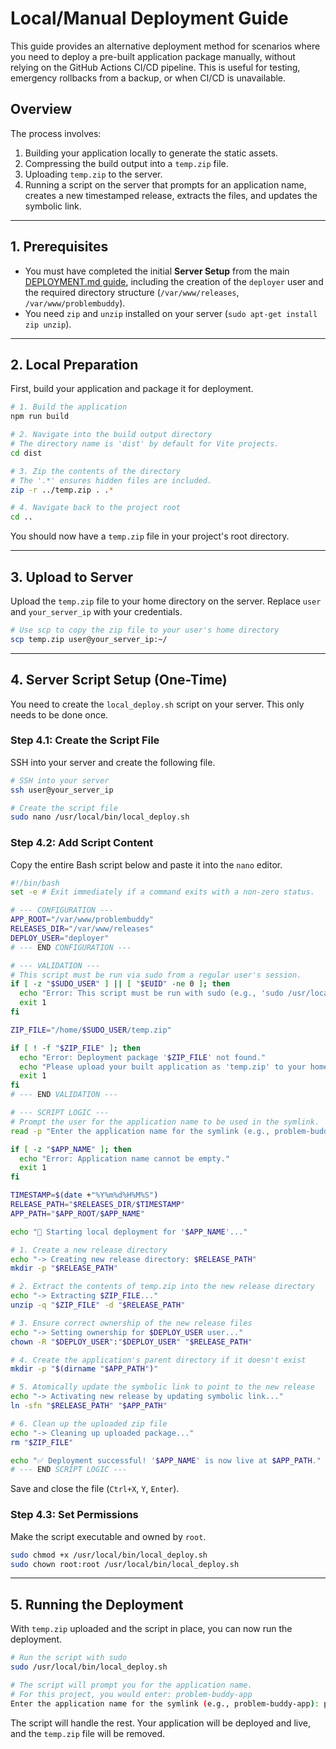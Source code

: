 # Local/Manual Deployment Guide

This guide provides an alternative deployment method for scenarios where you need to deploy a pre-built application package manually, without relying on the GitHub Actions CI/CD pipeline. This is useful for testing, emergency rollbacks from a backup, or when CI/CD is unavailable.

## Overview

The process involves:
1.  Building your application locally to generate the static assets.
2.  Compressing the build output into a `temp.zip` file.
3.  Uploading `temp.zip` to the server.
4.  Running a script on the server that prompts for an application name, creates a new timestamped release, extracts the files, and updates the symbolic link.

---

## 1. Prerequisites

-   You must have completed the initial **Server Setup** from the main [DEPLOYMENT.md guide](DEPLOYMENT.md), including the creation of the `deployer` user and the required directory structure (`/var/www/releases`, `/var/www/problembuddy`).
-   You need `zip` and `unzip` installed on your server (`sudo apt-get install zip unzip`).

---

## 2. Local Preparation

First, build your application and package it for deployment.

```bash
# 1. Build the application
npm run build

# 2. Navigate into the build output directory
# The directory name is 'dist' by default for Vite projects.
cd dist

# 3. Zip the contents of the directory
# The '.*' ensures hidden files are included.
zip -r ../temp.zip . .*

# 4. Navigate back to the project root
cd ..
```

You should now have a `temp.zip` file in your project's root directory.

---

## 3. Upload to Server

Upload the `temp.zip` file to your home directory on the server. Replace `user` and `your_server_ip` with your credentials.

```bash
# Use scp to copy the zip file to your user's home directory
scp temp.zip user@your_server_ip:~/
```

---

## 4. Server Script Setup (One-Time)

You need to create the `local_deploy.sh` script on your server. This only needs to be done once.

### Step 4.1: Create the Script File

SSH into your server and create the following file.

```bash
# SSH into your server
ssh user@your_server_ip

# Create the script file
sudo nano /usr/local/bin/local_deploy.sh
```

### Step 4.2: Add Script Content

Copy the entire Bash script below and paste it into the `nano` editor.

```bash
#!/bin/bash
set -e # Exit immediately if a command exits with a non-zero status.

# --- CONFIGURATION ---
APP_ROOT="/var/www/problembuddy"
RELEASES_DIR="/var/www/releases"
DEPLOY_USER="deployer"
# --- END CONFIGURATION ---

# --- VALIDATION ---
# This script must be run via sudo from a regular user's session.
if [ -z "$SUDO_USER" ] || [ "$EUID" -ne 0 ]; then
  echo "Error: This script must be run with sudo (e.g., 'sudo /usr/local/bin/local_deploy.sh')."
  exit 1
fi

ZIP_FILE="/home/$SUDO_USER/temp.zip"

if [ ! -f "$ZIP_FILE" ]; then
  echo "Error: Deployment package '$ZIP_FILE' not found."
  echo "Please upload your built application as 'temp.zip' to your home directory first."
  exit 1
fi
# --- END VALIDATION ---

# --- SCRIPT LOGIC ---
# Prompt the user for the application name to be used in the symlink.
read -p "Enter the application name for the symlink (e.g., problem-buddy-app): " APP_NAME

if [ -z "$APP_NAME" ]; then
  echo "Error: Application name cannot be empty."
  exit 1
fi

TIMESTAMP=$(date +"%Y%m%d%H%M%S")
RELEASE_PATH="$RELEASES_DIR/$TIMESTAMP"
APP_PATH="$APP_ROOT/$APP_NAME"

echo "🚀 Starting local deployment for '$APP_NAME'..."

# 1. Create a new release directory
echo "-> Creating new release directory: $RELEASE_PATH"
mkdir -p "$RELEASE_PATH"

# 2. Extract the contents of temp.zip into the new release directory
echo "-> Extracting $ZIP_FILE..."
unzip -q "$ZIP_FILE" -d "$RELEASE_PATH"

# 3. Ensure correct ownership of the new release files
echo "-> Setting ownership for $DEPLOY_USER user..."
chown -R "$DEPLOY_USER":"$DEPLOY_USER" "$RELEASE_PATH"

# 4. Create the application's parent directory if it doesn't exist
mkdir -p "$(dirname "$APP_PATH")"

# 5. Atomically update the symbolic link to point to the new release
echo "-> Activating new release by updating symbolic link..."
ln -sfn "$RELEASE_PATH" "$APP_PATH"

# 6. Clean up the uploaded zip file
echo "-> Cleaning up uploaded package..."
rm "$ZIP_FILE"

echo "✅ Deployment successful! '$APP_NAME' is now live at $APP_PATH."
# --- END SCRIPT LOGIC ---

```
Save and close the file (`Ctrl+X`, `Y`, `Enter`).

### Step 4.3: Set Permissions

Make the script executable and owned by `root`.
```bash
sudo chmod +x /usr/local/bin/local_deploy.sh
sudo chown root:root /usr/local/bin/local_deploy.sh
```

---

## 5. Running the Deployment

With `temp.zip` uploaded and the script in place, you can now run the deployment.

```bash
# Run the script with sudo
sudo /usr/local/bin/local_deploy.sh

# The script will prompt you for the application name.
# For this project, you would enter: problem-buddy-app
Enter the application name for the symlink (e.g., problem-buddy-app): problem-buddy-app
```

The script will handle the rest. Your application will be deployed and live, and the `temp.zip` file will be removed.
